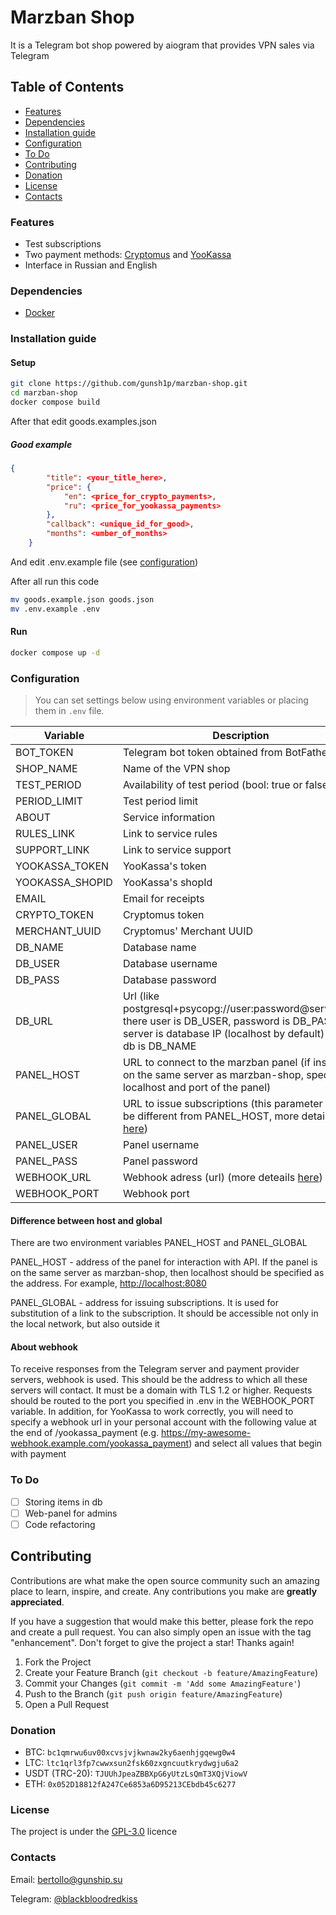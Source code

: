 # Marzban Shop

It is a Telegram bot shop powered by aiogram that provides VPN sales via Telegram

## Table of Contents

- [Features](#features)
- [Dependencies](#dependencies)
- [Installation guide](#installation-guide)
- [Configuration](#configuration)
- [To Do](#to-do)
- [Contributing](#contributing)
- [Donation](#donation)
- [License](#license)
- [Contacts](#contacts)

### Features

- Test subscriptions
- Two payment methods: [Cryptomus](https://cryptomus.com/) and [YooKassa](https://yookassa.ru/)
- Interface in Russian and English

### Dependencies

- [Docker](https://www.docker.com/)

### Installation guide

#### Setup

```bash
git clone https://github.com/gunsh1p/marzban-shop.git
cd marzban-shop
docker compose build
```

After that edit goods.examples.json

##### Good example

```json
{
        "title": <your_title_here>,
        "price": {
            "en": <price_for_crypto_payments>,
            "ru": <price_for_yookassa_payments>
        },
        "callback": <unique_id_for_good>,
        "months": <umber_of_months>
    }
```

And edit .env.example file (see [configuration](#configuration))

After all run this code

```bash
mv goods.example.json goods.json
mv .env.example .env
```

#### Run

```bash
docker compose up -d
```

### Configuration

> You can set settings below using environment variables or placing them in `.env` file.

| Variable        | Description                                                                                                                                                        |
|-----------------|--------------------------------------------------------------------------------------------------------------------------------------------------------------------|
| BOT_TOKEN       | Telegram bot token obtained from BotFather                                                                                                                         |
| SHOP_NAME       | Name of the VPN shop                                                                                                                                               |
| TEST_PERIOD     | Availability of test period (bool: true or false)                                                                                                                  |
| PERIOD_LIMIT    | Test period limit                                                                                                                                                  |
| ABOUT           | Service information                                                                                                                                                |
| RULES_LINK      | Link to service rules                                                                                                                                              |
| SUPPORT_LINK    | Link to service support                                                                                                                                            |
| YOOKASSA_TOKEN  | YooKassa's token                                                                                                                                                   |
| YOOKASSA_SHOPID | YooKassa's shopId                                                                                                                                                  |
| EMAIL           | Email for receipts                                                                                                                                                 |
| CRYPTO_TOKEN    | Cryptomus token                                                                                                                                                    |
| MERCHANT_UUID   | Cryptomus' Merchant UUID                                                                                                                                           |
| DB_NAME         | Database name                                                                                                                                                      |
| DB_USER         | Database username                                                                                                                                                  |
| DB_PASS         | Database password                                                                                                                                                  |
| DB_URL          | Url (like postgresql+psycopg://user:password@server/db) there user is DB_USER, password is DB_PASS, server is database IP (localhost by default) and db is DB_NAME |
| PANEL_HOST      | URL to connect to the marzban panel (if installed on the same server as marzban-shop, specify localhost and port of the panel)                                     |
| PANEL_GLOBAL    | URL to issue subscriptions (this parameter may be different from PANEL_HOST, more details [here](#difference-between-host-and-global))                             |
| PANEL_USER      | Panel username                                                                                                                                                     |
| PANEL_PASS      | Panel password                                                                                                                                                     |
| WEBHOOK_URL     | Webhook adress (url) (more deteails [here](#about-webhook))                                                                                                        |
| WEBHOOK_PORT    | Webhook port                                                                                                                                                       |

#### Difference between host and global

There are two environment variables PANEL_HOST and PANEL_GLOBAL

PANEL_HOST - address of the panel for interaction with API. If the panel is on the same server as marzban-shop, then localhost should be specified as the address. For example, <http://localhost:8080>

PANEL_GLOBAL - address for issuing subscriptions. It is used for substitution of a link to the subscription. It should be accessible not only in the local network, but also outside it

#### About webhook

To receive responses from the Telegram server and payment provider servers, webhook is used. This should be the address to which all these servers will contact. It must be a domain with TLS 1.2 or higher. Requests should be routed to the port you specified in .env in the WEBHOOK_PORT variable.
In addition, for YooKassa to work correctly, you will need to specify a webhook url in your personal account with the following value at the end of /yookassa_payment (e.g. <https://my-awesome-webhook.example.com/yookassa_payment>) and select all values that begin with payment

### To Do

- [ ] Storing items in db
- [ ] Web-panel for admins
- [ ] Code refactoring

## Contributing

Contributions are what make the open source community such an amazing place to learn, inspire, and create. Any contributions you make are **greatly appreciated**.

If you have a suggestion that would make this better, please fork the repo and create a pull request. You can also simply open an issue with the tag "enhancement".
Don't forget to give the project a star! Thanks again!

1. Fork the Project
2. Create your Feature Branch (`git checkout -b feature/AmazingFeature`)
3. Commit your Changes (`git commit -m 'Add some AmazingFeature'`)
4. Push to the Branch (`git push origin feature/AmazingFeature`)
5. Open a Pull Request

### Donation

- BTC: `bc1qmrwu6uv00xcvsjvjkwnaw2ky6aenhjgqewg0w4`
- LTC: `ltc1qrl3fp7cwwxsun2fsk60zxgncuutkrydwgju6a2`
- USDT (TRC-20): `TJUUhJpeaZBBXpG6yUtzLsQmT3XQjViowV`
- ETH: `0x052D18812fA247Ce6853a6D95213CEbdb45c6277`

### License

The project is under the [GPL-3.0](https://github.com/gunsh1p/marzban-shop/blob/main/LICENSE) licence

### Contacts

Email: <bertollo@gunship.su>

Telegram: [@blackbloodredkiss](https://t.me/blackbloodredkiss)
